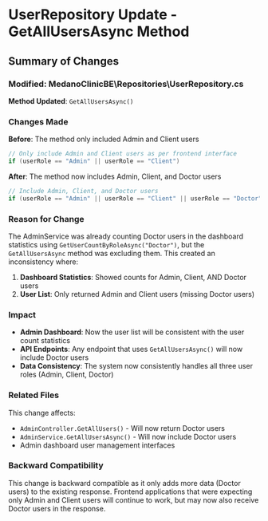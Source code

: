 # UserRepository Update - GetAllUsersAsync Method

## Summary of Changes

### Modified: MedanoClinicBE\Repositories\UserRepository.cs

**Method Updated**: `GetAllUsersAsync()`

### Changes Made

**Before**: The method only included Admin and Client users
```csharp
// Only include Admin and Client users as per frontend interface
if (userRole == "Admin" || userRole == "Client")
```

**After**: The method now includes Admin, Client, and Doctor users
```csharp
// Include Admin, Client, and Doctor users
if (userRole == "Admin" || userRole == "Client" || userRole == "Doctor")
```

### Reason for Change

The AdminService was already counting Doctor users in the dashboard statistics using `GetUserCountByRoleAsync("Doctor")`, but the `GetAllUsersAsync` method was excluding them. This created an inconsistency where:

1. **Dashboard Statistics**: Showed counts for Admin, Client, AND Doctor users
2. **User List**: Only returned Admin and Client users (missing Doctor users)

### Impact

- **Admin Dashboard**: Now the user list will be consistent with the user count statistics
- **API Endpoints**: Any endpoint that uses `GetAllUsersAsync()` will now include Doctor users
- **Data Consistency**: The system now consistently handles all three user roles (Admin, Client, Doctor)

### Related Files

This change affects:
- `AdminController.GetAllUsers()` - Will now return Doctor users
- `AdminService.GetAllUsersAsync()` - Will now include Doctor users
- Admin dashboard user management interfaces

### Backward Compatibility

This change is backward compatible as it only adds more data (Doctor users) to the existing response. Frontend applications that were expecting only Admin and Client users will continue to work, but may now also receive Doctor users in the response.